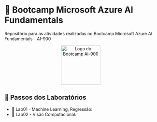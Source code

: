 # 🤖 Bootcamp Microsoft Azure AI Fundamentals

 Repositório para as atividades realizadas no Bootcamp Microsoft Azure AI Fundamentals - AI-900

<p align="center">
  <img src="https://hermes.dio.me/tracks/4d998d5c-36c1-497b-8da0-8db465c820eb.png" alt="Logo do Bootcamp Ai-900" width="130px">
</p>

## 👣 Passos dos Laboratórios 

- 🧪 Lab01 - Machine Learning, Regressão:
- 🧪 Lab02 - Visão Computacional:



